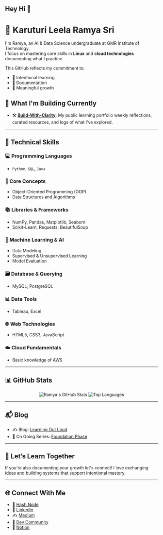 ## Hey Hi 👋

# 🌻 Karuturi Leela Ramya Sri

I'm Ramya, an AI & Data Science undergraduate at GMR Institute of Technology.  
I focus on mastering core skills in **Linux** and **cloud technologies** documenting what I practice.

This GitHub reflects my commitment to:
- 🎯 Intentional learning  
- 📝 Documentation  
- 🌱 Meaningful growth

## 🌱 What I'm Building Currently

- 🛠️ **[Build-With-Clarity](https://github.com/LeelaRamyaSri93/Build-With-Clarity)**: My public learning portfolio weekly reflections, curated resources, and logs of what I’ve explored.

---
## 🧰 Technical Skills

### 💻 Programming Languages
- `Python`, `SQL`, `Java`

### 🧠 Core Concepts
- Object-Oriented Programming (OOP)  
- Data Structures and Algorithms

### 📚 Libraries & Frameworks
- NumPy, Pandas, Matplotlib, Seaborn  
- Scikit-Learn, Requests, BeautifulSoup

### 🤖 Machine Learning & AI
- Data Modeling  
- Supervised & Unsupervised Learning  
- Model Evaluation

### 🗃️ Database & Querying
- MySQL, PostgreSQL

### 📊 Data Tools
- Tableau, Excel

### 🌐 Web Technologies
- HTML5, CSS3, JavaScript

### ☁️ Cloud Fundamentals
- Basic knowledge of AWS

---
## 📊 GitHub Stats

<p align="center">
  <img src="https://github-readme-stats.vercel.app/api?username=LeelaRamyaSri93&show_icons=true&theme=radical" alt="Ramya's GitHub Stats" />
  <img src="https://github-readme-stats.vercel.app/api/top-langs/?username=LeelaRamyaSri93&layout=compact&theme=radical" alt="Top Languages" />
</p>

---

## 📬 Blog

- ✍️ Blog: [Learning Out Loud](https://ramyakaruturi.hashnode.dev/)  
- 🌱 On Going Series: [Foundation Phase](https://ramyakaruturi.hashnode.dev/series/foundation-phase)

---

## 🤝 Let’s Learn Together

If you're also documenting your growth let's connect! I love exchanging ideas and building systems that support intentional mastery.

---

## 🌐 Connect With Me

- 📖 [Hash Node](https://hashnode.com/@ramyakaruturi)
- 💼 [LinkedIn](https://www.linkedin.com/in/ramya-sri-karuturi/)
- ✍️ [Medium](https://ramyakaruturi.medium.com/)
- 🧠 [Dev Community](https://dev.to/ramyakaruturi)
- 🧭 [Notion](https://www.notion.so/Scaling-Myself-2404eceb2912805c9beccee5983fb984)
